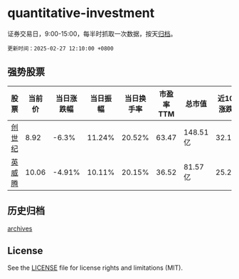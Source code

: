 # quantitative-investment

证券交易日，9:00-15:00，每半时抓取一次数据，按天[归档](archives)。

`更新时间：2025-02-27 12:10:00 +0800`

## 强势股票

|股票|当前价|当日涨跌幅|当日振幅|当日换手率|市盈率TTM|总市值|近10日涨跌幅|
|----|----|----|----|----|----|----|----|
|[创世纪](https://xueqiu.com/S/SZ300083)|8.92|-6.3%|11.24%|20.52%|63.47|148.51亿|32.15%|
|[英威腾](https://xueqiu.com/S/SZ002334)|10.06|-4.91%|10.11%|20.15%|36.52|81.57亿|25.28%|

## 历史归档

[archives](archives)

## License

See the [LICENSE](LICENSE) file for license rights and limitations (MIT).
